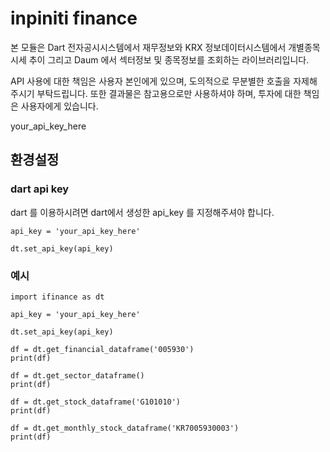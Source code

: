 # inpiniti finance

본 모듈은 Dart 전자공시시스템에서 재무정보와
KRX 정보데이터시스템에서 개별종목 시세 추이 그리고
Daum 에서 섹터정보 및 종목정보를 조회하는 라이브러리입니다.

API 사용에 대한 책임은 사용자 본인에게 있으며, 도의적으로 무분별한 호출을 자제해 주시기 부탁드립니다. 또한 결과물은 참고용으로만 사용하셔야 하며, 투자에 대한 책임은 사용자에게 있습니다.

your_api_key_here

## 환경설정

### dart api key

dart 를 이용하시려면 dart에서 생성한 api_key 를 지정해주셔야 합니다.

```
api_key = 'your_api_key_here'

dt.set_api_key(api_key)
```

### 예시

```
import ifinance as dt

api_key = 'your_api_key_here'

dt.set_api_key(api_key)

df = dt.get_financial_dataframe('005930')
print(df)

df = dt.get_sector_dataframe()
print(df)

df = dt.get_stock_dataframe('G101010')
print(df)

df = dt.get_monthly_stock_dataframe('KR7005930003')
print(df)
```
